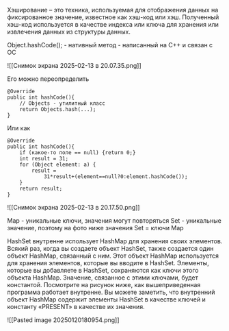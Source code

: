 Хэширование – это техника, используемая для отображения данных на фиксированное значение, известное как хэш-код или хэш. 
Полученный хэш-код используется в качестве индекса или ключа для хранения или извлечения данных из структуры данных.

Object.hashCode(); - нативный метод - написанный на С++ и связан с ОС

 ![[Снимок экрана 2025-02-13 в 20.07.35.png]]

Его можно переопределить
```
@Override
public int hashCode(){
	// Objects - утилитный класс
	return Objects.hash(...);
}
```

Или как
```
@Override
public int hashCode(){
	if (какое-то поле == null) {return 0;}
	int result = 31;
	for (Object element: a) {
		result = 
			31*result+(element==null?0:element.hashCode());
	}
	return result;
}
```

![[Снимок экрана 2025-02-13 в 20.17.50.png]]

Map - уникальные ключи, значения могут повторяться
Set - уникальные значение, поэтому на фото ниже значения Set = ключи Map

HashSet внутренне использует HashMap для хранения своих элементов. Всякий раз, когда вы создаете объект HashSet, также создается один объект HashMap, связанный с ним. Этот объект HashMap используется для хранения элементов, которые вы вводите в HashSet. Элементы, которые вы добавляете в HashSet, сохраняются как ключи этого объекта HashMap. Значение, связанное с этими ключами, будет константой. 
Посмотрите на рисунок ниже, как вышеприведенная программа работает внутренне. Вы можете заметить, что внутренний объект HashMap содержит элементы HashSet в качестве ключей и константу «PRESENT» в качестве их значения.

![[Pasted image 20250120180954.png]]


